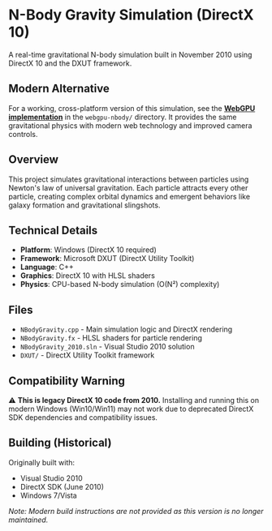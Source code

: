 # N-Body Gravity Simulation (DirectX 10)

A real-time gravitational N-body simulation built in November 2010 using DirectX 10 and the DXUT framework.

## Modern Alternative

For a working, cross-platform version of this simulation, see the **[WebGPU implementation](https://github.com/GoOcto/NBodyGravity/tree/main/webgpu-nbody)** in the `webgpu-nbody/` directory. It provides the same gravitational physics with modern web technology and improved camera controls.

## Overview

This project simulates gravitational interactions between particles using Newton's law of universal gravitation. Each particle attracts every other particle, creating complex orbital dynamics and emergent behaviors like galaxy formation and gravitational slingshots.

## Technical Details

- **Platform**: Windows (DirectX 10 required)
- **Framework**: Microsoft DXUT (DirectX Utility Toolkit)
- **Language**: C++
- **Graphics**: DirectX 10 with HLSL shaders
- **Physics**: CPU-based N-body simulation (O(N²) complexity)

## Files

- `NBodyGravity.cpp` - Main simulation logic and DirectX rendering
- `NBodyGravity.fx` - HLSL shaders for particle rendering
- `NBodyGravity_2010.sln` - Visual Studio 2010 solution
- `DXUT/` - DirectX Utility Toolkit framework

## Compatibility Warning

⚠️ **This is legacy DirectX 10 code from 2010.** Installing and running this on modern Windows (Win10/Win11) may not work due to deprecated DirectX SDK dependencies and compatibility issues.

## Building (Historical)

Originally built with:
- Visual Studio 2010
- DirectX SDK (June 2010)
- Windows 7/Vista

*Note: Modern build instructions are not provided as this version is no longer maintained.*



